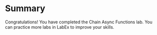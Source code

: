 # Summary

Congratulations! You have completed the Chain Async Functions lab. You can practice more labs in LabEx to improve your skills.
